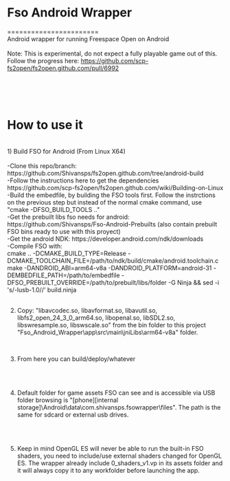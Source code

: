 # Fso Android Wrapper
=======================<br />
Android wrapper for running Freespace Open on Android<br />
<br />
Note: This is experimental, do not expect a fully playable game out of this.<br />
Follow the progress here: https://github.com/scp-fs2open/fs2open.github.com/pull/6992

<br /><br />
How to use it
=======================

<br />
1) Build FSO for Android (From Linux X64)<br /><br />
-Clone this repo/branch: https://github.com/Shivansps/fs2open.github.com/tree/android-build<br />
-Follow the instructions here to get the dependencies https://github.com/scp-fs2open/fs2open.github.com/wiki/Building-on-Linux<br />
-Build the embedfile, by building the FSO tools first. Follow the instrctions on the previous step but instead of the normal cmake command, use "cmake -DFSO_BUILD_TOOLS .."<br />
-Get the prebuilt libs fso needs for android: https://github.com/Shivansps/Fso-Android-Prebuilts (also contain prebuilt FSO bins ready to use with this proyect)<br />
-Get the android NDK: https://developer.android.com/ndk/downloads<br />
-Compile FSO with: <br />
cmake .. -DCMAKE_BUILD_TYPE=Release -DCMAKE_TOOLCHAIN_FILE=/path/to/ndk/build/cmake/android.toolchain.cmake -DANDROID_ABI=arm64-v8a -DANDROID_PLATFORM=android-31 -DEMBEDFILE_PATH=/path/to/embedfile -DFSO_PREBUILT_OVERRIDE=/path/to/prebuilt/libs/folder -G Ninja && sed -i 's/-lusb-1.0//' build.ninja
<br /><br />

2) Copy: "libavcodec.so, libavformat.so, libavutil.so, libfs2_open_24_3_0_arm64.so, libopenal.so, libSDL2.so, libswresample.so, libswscale.so" from the bin folder to this project "Fso_Android_Wrapper\app\src\main\jniLibs\arm64-v8a" folder.
<br />

3) From here you can build/deploy/whatever

<br /><br />

4) Default folder for game assets FSO can see and is accessible via USB folder browsing is "[phone][internal storage]\Android\data\com.shivansps.fsowrapper\files". The path is the same for sdcard or external usb drives.

<br /><br />

5) Keep in mind OpenGL ES will never be able to run the built-in FSO shaders, you need to include/use external shaders changed for OpenGL ES. The wrapper already include 0_shaders_v1.vp in its assets folder and it will always copy it to any workfolder before launching the app.
